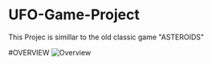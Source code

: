 # UFO-Game-Project
 This Projec is simillar to the old classic game "ASTEROIDS"

#OVERVIEW
![Overview](https://user-images.githubusercontent.com/83497932/117456664-41302300-af6a-11eb-95a6-a3ee6e89780f.png)
